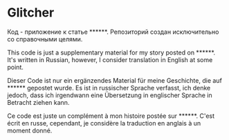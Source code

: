# Glitcher

Код - приложение к статье ******.
Репозиторий создан исключительно со справочными целями.

This code is just a supplementary material for my story posted on ******.
It's written in Russian, however, I consider translation in English at some point.

Dieser Code ist nur ein ergänzendes Material für meine Geschichte, die auf ****** gepostet wurde.
Es ist in russischer Sprache verfasst, ich denke jedoch, dass ich irgendwann eine Übersetzung in englischer Sprache in Betracht ziehen kann.

Ce code est juste un complément à mon histoire postée sur ******.
C'est écrit en russe, cependant, je considère la traduction en anglais à un moment donné.
